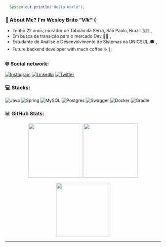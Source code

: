 ```java 
  System.out.println("Hello World");
``` 

### 💫 About Me? I'm Wesley Brito *"Vlk"*  {
- Tenho 22 anos, morador de Taboão da Serra, São Paulo, Brazil 🇧🇷 ,
- Em busca de transição para o mercado Dev 🧑‍💻 ,
- Estudante de Análise e Desenvolvimento de Sistemas na UNICSUL 🎓 ,
- Future backend developer with much coffee ☕️ };

### 🌐 Social network:
[![Instagram](https://img.shields.io/badge/Instagram-%23E4405F.svg?logo=Instagram&logoColor=white)](https://instagram.com/wesley.vlk) [![LinkedIn](https://img.shields.io/badge/LinkedIn-%230077B5.svg?logo=linkedin&logoColor=white)](https://linkedin.com/in/wesleybritovlk) [![Twitter](https://img.shields.io/badge/Twitter-%231DA1F2.svg?logo=Twitter&logoColor=white)](https://twitter.com/wesley_vlk)

### 💻 Stacks:
![Java](https://img.shields.io/badge/java-%23ED8B00.svg?style=for-the-badge&logo=java&logoColor=white) ![Spring](https://img.shields.io/badge/spring-%236DB33F.svg?style=for-the-badge&logo=spring&logoColor=white) ![MySQL](https://img.shields.io/badge/mysql-%2300f.svg?style=for-the-badge&logo=mysql&logoColor=white) ![Postgres](https://img.shields.io/badge/postgres-%23316192.svg?style=for-the-badge&logo=postgresql&logoColor=white) ![Swagger](https://img.shields.io/badge/-Swagger-%23Clojure?style=for-the-badge&logo=swagger&logoColor=white) ![Docker](https://img.shields.io/badge/docker-%230db7ed.svg?style=for-the-badge&logo=docker&logoColor=white) ![Gradle](https://img.shields.io/badge/Gradle-02303A.svg?style=for-the-badge&logo=Gradle&logoColor=white)
</p>

### 📊 GitHub Stats:
<p align="center">
  <img src="https://github-readme-stats.vercel.app/api?username=wesleyvlk&theme=midnight-purple&hide_border=false&include_all_commits=false&count_private=false" height="175" />
  <img src="https://github-readme-stats.vercel.app/api/top-langs/?username=wesleyvlk&theme=midnight-purple&hide_border=false&include_all_commits=false&count_private=false&layout=compact" height="175" />
</p>
<p align="center">
  <img src="https://github-readme-streak-stats.herokuapp.com/?user=wesleyvlk&theme=midnight-purple&hide_border=false" height="175" />
</p>

---
